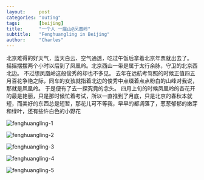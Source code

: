 ```yaml
---
layout:     post
categories: "outing"
tags:       [beijing]
title:      "一个人 一座山@凤凰岭"
subtitle:   "Fenghuangling in Beijing"
author:     "Charles"
---
```


北京难得的好天气，蓝天白云、空气通透，吃过午饭后拿着北京年票就出去了。
摇摇摆摆两个小时以后到了凤凰岭。北京西山一带是属于太行余脉，守卫的北京西北边。
不过想凤凰岭这般俊秀的却也不多见。
去年在远航考驾照的时候正值四五月百花争艳之际，同车的女孩就指着北边的俊秀中点缀着点点粉白的山峰对我说，那就是凤凰岭。
于是便有了去一探究竟的念头。
四月上旬的时候凤凰岭的杏花开的最是艳丽，只是那时候忙着考试，所以一直推到了月底，只是北京的春秋本就短，而美好的东西总是短暂，那花儿可不等我，早早的都凋落了，葱葱郁郁的嫩芽和绿叶，还有些许白色的小野花

![fenghuangling-1]({{site.imageurl}}/fenghuangling-1.jpg)

![fenghuangling-2]({{site.imageurl}}/fenghuangling-2.jpg)

![fenghuangling-3]({{site.imageurl}}/fenghuangling-3.jpg)

![fenghuangling-4]({{site.imageurl}}/fenghuangling-4.jpg)

![fenghuangling-5]({{site.imageurl}}/fenghuangling-5.jpg)
